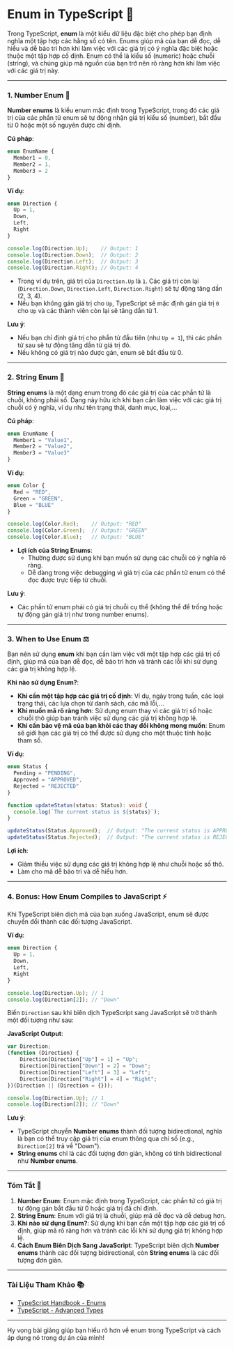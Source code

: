 # **Enum in TypeScript** 🎯

Trong TypeScript, **enum** là một kiểu dữ liệu đặc biệt cho phép bạn định nghĩa một tập hợp các hằng số có tên. Enums giúp mã của bạn dễ đọc, dễ hiểu và dễ bảo trì hơn khi làm việc với các giá trị có ý nghĩa đặc biệt hoặc thuộc một tập hợp cố định. Enum có thể là kiểu số (numeric) hoặc chuỗi (string), và chúng giúp mã nguồn của bạn trở nên rõ ràng hơn khi làm việc với các giá trị này.

---

### **1. Number Enum 🔢**

**Number enums** là kiểu enum mặc định trong TypeScript, trong đó các giá trị của các phần tử enum sẽ tự động nhận giá trị kiểu số (number), bắt đầu từ 0 hoặc một số nguyên được chỉ định.

**Cú pháp**:

```typescript
enum EnumName {
  Member1 = 0,
  Member2 = 1,
  Member3 = 2
}
```

**Ví dụ**:

```typescript
enum Direction {
  Up = 1,
  Down,
  Left,
  Right
}

console.log(Direction.Up);    // Output: 1
console.log(Direction.Down);  // Output: 2
console.log(Direction.Left);  // Output: 3
console.log(Direction.Right); // Output: 4
```

- Trong ví dụ trên, giá trị của `Direction.Up` là `1`. Các giá trị còn lại (`Direction.Down`, `Direction.Left`, `Direction.Right`) sẽ tự động tăng dần (2, 3, 4).
- Nếu bạn không gán giá trị cho `Up`, TypeScript sẽ mặc định gán giá trị `0` cho `Up` và các thành viên còn lại sẽ tăng dần từ 1.

**Lưu ý**:
- Nếu bạn chỉ định giá trị cho phần tử đầu tiên (như `Up = 1`), thì các phần tử sau sẽ tự động tăng dần từ giá trị đó.
- Nếu không có giá trị nào được gán, enum sẽ bắt đầu từ 0.

---

### **2. String Enum 📝**

**String enums** là một dạng enum trong đó các giá trị của các phần tử là chuỗi, không phải số. Dạng này hữu ích khi bạn cần làm việc với các giá trị chuỗi có ý nghĩa, ví dụ như tên trạng thái, danh mục, loại,...

**Cú pháp**:

```typescript
enum EnumName {
  Member1 = "Value1",
  Member2 = "Value2",
  Member3 = "Value3"
}
```

**Ví dụ**:

```typescript
enum Color {
  Red = "RED",
  Green = "GREEN",
  Blue = "BLUE"
}

console.log(Color.Red);    // Output: "RED"
console.log(Color.Green);  // Output: "GREEN"
console.log(Color.Blue);   // Output: "BLUE"
```

- **Lợi ích của String Enums**:
  - Thường được sử dụng khi bạn muốn sử dụng các chuỗi có ý nghĩa rõ ràng.
  - Dễ dàng trong việc debugging vì giá trị của các phần tử enum có thể đọc được trực tiếp từ chuỗi.

**Lưu ý**:
- Các phần tử enum phải có giá trị chuỗi cụ thể (không thể để trống hoặc tự động gán giá trị như trong number enums).
  
---

### **3. When to Use Enum ⚖️**

Bạn nên sử dụng **enum** khi bạn cần làm việc với một tập hợp các giá trị cố định, giúp mã của bạn dễ đọc, dễ bảo trì hơn và tránh các lỗi khi sử dụng các giá trị không hợp lệ.

**Khi nào sử dụng Enum?**:

- **Khi cần một tập hợp các giá trị cố định**: Ví dụ, ngày trong tuần, các loại trạng thái, các lựa chọn từ danh sách, các mã lỗi,...
- **Khi muốn mã rõ ràng hơn**: Sử dụng enum thay vì các giá trị số hoặc chuỗi thô giúp bạn tránh việc sử dụng các giá trị không hợp lệ.
- **Khi cần bảo vệ mã của bạn khỏi các thay đổi không mong muốn**: Enum sẽ giới hạn các giá trị có thể được sử dụng cho một thuộc tính hoặc tham số.

**Ví dụ**:

```typescript
enum Status {
  Pending = "PENDING",
  Approved = "APPROVED",
  Rejected = "REJECTED"
}

function updateStatus(status: Status): void {
  console.log(`The current status is ${status}`);
}

updateStatus(Status.Approved);  // Output: "The current status is APPROVED"
updateStatus(Status.Rejected);  // Output: "The current status is REJECTED"
```

**Lợi ích**:
- Giảm thiểu việc sử dụng các giá trị không hợp lệ như chuỗi hoặc số thô.
- Làm cho mã dễ bảo trì và dễ hiểu hơn.

---

### **4. Bonus: How Enum Compiles to JavaScript ⚡**

Khi TypeScript biên dịch mã của bạn xuống JavaScript, enum sẽ được chuyển đổi thành các đối tượng JavaScript. 

**Ví dụ**:

```typescript
enum Direction {
  Up = 1,
  Down,
  Left,
  Right
}

console.log(Direction.Up); // 1
console.log(Direction[2]); // "Down"
```

Biến `Direction` sau khi biên dịch TypeScript sang JavaScript sẽ trở thành một đối tượng như sau:

**JavaScript Output**:

```javascript
var Direction;
(function (Direction) {
    Direction[Direction["Up"] = 1] = "Up";
    Direction[Direction["Down"] = 2] = "Down";
    Direction[Direction["Left"] = 3] = "Left";
    Direction[Direction["Right"] = 4] = "Right";
})(Direction || (Direction = {}));

console.log(Direction.Up); // 1
console.log(Direction[2]); // "Down"
```

**Lưu ý**:
- TypeScript chuyển **Number enums** thành đối tượng bidirectional, nghĩa là bạn có thể truy cập giá trị của enum thông qua chỉ số (e.g., `Direction[2]` trả về "Down").
- **String enums** chỉ là các đối tượng đơn giản, không có tính bidirectional như **Number enums**.

---

### **Tóm Tắt 📝**

1. **Number Enum**: Enum mặc định trong TypeScript, các phần tử có giá trị tự động gán bắt đầu từ 0 hoặc giá trị đã chỉ định.
2. **String Enum**: Enum với giá trị là chuỗi, giúp mã dễ đọc và dễ debug hơn.
3. **Khi nào sử dụng Enum?**: Sử dụng khi bạn cần một tập hợp các giá trị cố định, giúp mã rõ ràng hơn và tránh các lỗi khi sử dụng giá trị không hợp lệ.
4. **Cách Enum Biên Dịch Sang JavaScript**: TypeScript biên dịch **Number enums** thành các đối tượng bidirectional, còn **String enums** là các đối tượng đơn giản.

---

### **Tài Liệu Tham Khảo 📚**

- [TypeScript Handbook - Enums](https://www.typescriptlang.org/docs/handbook/enums.html)
- [TypeScript - Advanced Types](https://www.typescriptlang.org/docs/handbook/2/advanced-types.html#enums)

---

Hy vọng bài giảng giúp bạn hiểu rõ hơn về enum trong TypeScript và cách áp dụng nó trong dự án của mình!
